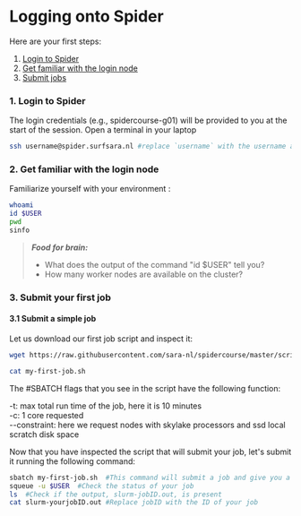 # Logging onto Spider

Here are your first steps:

1. [Login to Spider](#spider-login)
2. [Get familiar with the login node](#spider-env)
3. [Submit jobs](#job-submit)

### <a name="spider-login"></a> 1. Login to Spider

The login credentials (e.g., spidercourse-g01) will be  provided to you at the start of the session. Open a terminal in your laptop 
    
 ```sh
 ssh username@spider.surfsara.nl #replace `username` with the username assigned to you
 ```
  
### <a name="spider-env"></a> 2. Get familiar with the login node

Familiarize yourself with your environment :

 ```sh
 whoami
 id $USER
 pwd
 sinfo
```

> **_Food for brain:_**
>
> * What does the output of the command "id $USER" tell you?
> * How many worker nodes are available on the cluster?


### <a name="job-submit"></a> 3. Submit your first job

#### 3.1 Submit a simple job 

Let us download our first job script and inspect it:
  
 ```sh
 wget https://raw.githubusercontent.com/sara-nl/spidercourse/master/scripts/my-first-job.sh

 cat my-first-job.sh
 ```
 The #SBATCH flags that you see in the script have the following function:
 
 -t: max total run time of the job, here it is 10 minutes  
 -c: 1 core requested   
 --constraint: here we request nodes with skylake processors and ssd local scratch disk space
 
Now that you have inspected the script that will submit your job, let's submit it running the following command:
  
 ```sh
 sbatch my-first-job.sh  #This command will submit a job and give you a unique jobID in return
 squeue -u $USER  #Check the status of your job
 ls  #Check if the output, slurm-jobID.out, is present
 cat slurm-yourjobID.out #Replace jobID with the ID of your job
 ```
 
